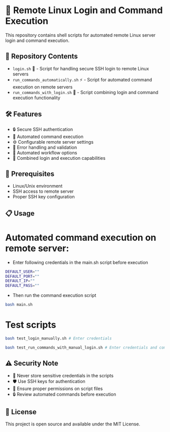 # 🚀 Remote Linux Login and Command Execution

This repository contains shell scripts for automated remote Linux server login and command execution.

## 📁 Repository Contents

- `login.sh` 🔑 - Script for handling secure SSH login to remote Linux servers
- `run_commands_automatically.sh` ⚡ - Script for automated command execution on remote servers
- `run_commands_with_login.sh` 🔄 - Script combining login and command execution functionality

## 🛠️ Features

- 🔒 Secure SSH authentication
- 📝 Automated command execution
- ⚙️ Configurable remote server settings
- 🔄 Error handling and validation
- 🤖 Automated workflow options
- 🔗 Combined login and execution capabilities

## 🚦 Prerequisites

- Linux/Unix environment
- SSH access to remote server
- Proper SSH key configuration

## 📋 Usage

# Automated command execution on remote server:
- Enter following credentials in the main.sh script before execution

```bash
DEFAULT_USER=""
DEFAULT_PORT=""
DEFAULT_IP=""
DEFAULT_PASS=""
```

- Then run the command execution script
```bash
bash main.sh
```
# Test scripts

```bash
bash test_login_manually.sh # Enter credentials
```

```bash
bash test_run_commands_with_manual_login.sh # Enter credentials and commands
```

## ⚠️ Security Note

- 🔐 Never store sensitive credentials in the scripts
- 🛡️ Use SSH keys for authentication
- 👥 Ensure proper permissions on script files
- 🔒 Review automated commands before execution

## 📝 License

This project is open source and available under the MIT License.

